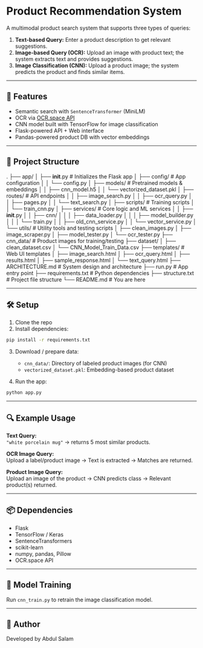 # Product Recommendation System

A multimodal product search system that supports three types of queries:

1. **Text-based Query:** Enter a product description to get relevant suggestions.
2. **Image-based Query (OCR):** Upload an image with product text; the system extracts text and provides suggestions.
3. **Image Classification (CNN):** Upload a product image; the system predicts the product and finds similar items.

---

## 🚀 Features

- Semantic search with `SentenceTransformer` (MiniLM)
- OCR via [OCR.space API](https://ocr.space/)
- CNN model built with TensorFlow for image classification
- Flask-powered API + Web interface
- Pandas-powered product DB with vector embeddings

---

## 🧱 Project Structure

.
├── app/
│   ├── __init__.py               # Initializes the Flask app
│   ├── config/                   # App configuration
│   │   └── config.py
│   ├── models/                   # Pretrained models & embeddings
│   │   ├── cnn_model.h5
│   │   └── vectorized_dataset.pkl
│   ├── routes/                   # API endpoints
│   │   ├── image_search.py
│   │   ├── ocr_query.py
│   │   ├── pages.py
│   │   └── text_search.py
│   ├── scripts/                  # Training scripts
│   │   └── train_cnn.py
│   ├── services/                 # Core logic and ML services
│   │   ├── __init__.py
│   │   ├── cnn/
│   │   │   ├── data_loader.py
│   │   │   ├── model_builder.py
│   │   │   └── train.py
│   │   ├── old_cnn_service.py
│   │   └── vector_service.py
│   └── utils/                    # Utility tools and testing scripts
│       ├── clean_images.py
│       ├── image_scraper.py
│       ├── model_tester.py
│       └── ocr_tester.py
├── cnn_data/                     # Product images for training/testing
├── dataset/
│   ├── clean_dataset.csv
│   └── CNN_Model_Train_Data.csv
├── templates/                    # Web UI templates
│   ├── image_search.html
│   ├── ocr_query.html
│   ├── results.html
│   ├── sample_response.html
│   └── text_query.html
├── ARCHITECTURE.md               # System design and architecture
├── run.py                        # App entry point
├── requirements.txt              # Python dependencies
├── structure.txt                 # Project file structure
└── README.md                     # You are here

---

## 🛠️ Setup

1. Clone the repo
2. Install dependencies:

```bash
pip install -r requirements.txt
```

3. Download / prepare data:
   - `cnn_data/`: Directory of labeled product images (for CNN)
   - `vectorized_dataset.pkl`: Embedding-based product dataset

4. Run the app:

```bash
python app.py
```

---

## 🔍 Example Usage

**Text Query:**  
`"white porcelain mug"` → returns 5 most similar products.

**OCR Image Query:**  
Upload a label/product image → Text is extracted → Matches are returned.

**Product Image Query:**  
Upload an image of the product → CNN predicts class → Relevant product(s) returned.

---

## 📦 Dependencies

- Flask
- TensorFlow / Keras
- SentenceTransformers
- scikit-learn
- numpy, pandas, Pillow
- OCR.space API

---

## 🧠 Model Training

Run `cnn_train.py` to retrain the image classification model.

---

## 👤 Author

Developed by Abdul Salam